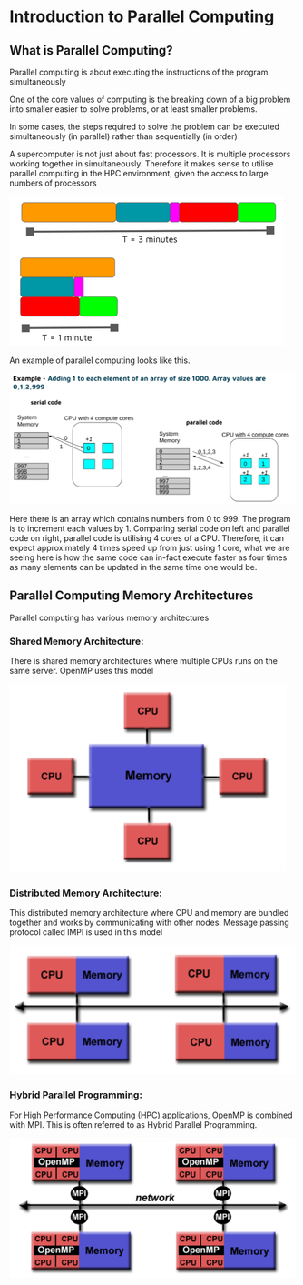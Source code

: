 # Introduction to Parallel Computing

## What is Parallel Computing?

Parallel computing is about executing the instructions of the program simultaneously

One of the core values of computing is the breaking down of a big problem into smaller easier to solve problems, or at least smaller problems.

In some cases, the steps required to solve the problem can be executed simultaneously (in parallel) rather than sequentially (in order)

A supercomputer is not just about fast processors. It is multiple processors working together in simultaneously. Therefore it makes sense to utilise parallel computing in the HPC environment, given the access to large numbers of processors

![Running Processes in Parallel](imgs/Running%20Processes%20in%20Parallel.png)

An example of parallel computing looks like this. 

![Parallel Computing Example](imgs/Parallel%20Computing%20Example.png)

Here there is an array which contains numbers from 0 to 999. The program is to increment each values by 1. Comparing serial code on left and parallel code on right, parallel code is utilising 4 cores of a CPU. Therefore, it can expect approximately 4 times speed up from just using 1 core, what we are seeing here is how the same code can in-fact execute faster as four times as many elements can be updated in the same time one would be.

## Parallel Computing Memory Architectures

Parallel computing has various memory architectures

### Shared Memory Architecture:

There is shared memory architectures where multiple CPUs runs on the same server. OpenMP uses this model

![Shared Memory Architecture](imgs/Shared%20Memory%20Architecture.png)

### Distributed Memory Architecture:

This distributed memory architecture where CPU and memory are bundled together and works by communicating with other nodes. Message passing protocol called lMPI is used in this model

![Distributed Memory Architecture](imgs/Distributed%20Memory%20Architecture.png)

### Hybrid Parallel Programming:

For High Performance Computing (HPC) applications, OpenMP is combined with MPI. This is often referred to as Hybrid Parallel Programming. 

![Hybrid Parallel Programming](imgs/Hybrid%20Parallel%20Programming.png)